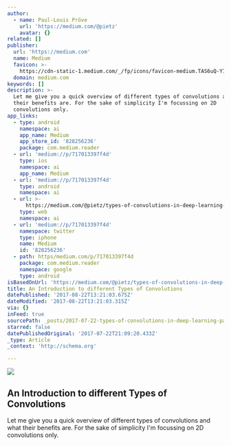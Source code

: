 ```yaml
---
author:
  - name: Paul-Louis Pröve
    url: 'https://medium.com/@pietz'
    avatar: {}
related: []
publisher:
  url: 'https://medium.com'
  name: Medium
  favicon: >-
    https://cdn-static-1.medium.com/_/fp/icons/favicon-medium.TAS6uQ-Y7kcKgi0xjcYHXw.ico
  domain: medium.com
keywords: []
description: >-
  Let me give you a quick overview of different types of convolutions and what
  their benefits are. For the sake of simplicity I'm focussing on 2D
  convolutions only.
app_links:
  - type: android
    namespace: ai
    app_name: Medium
    app_store_id: '828256236'
    package: com.medium.reader
  - url: 'medium://p/717013397f4d'
    type: ios
    namespace: ai
    app_name: Medium
  - url: 'medium://p/717013397f4d'
    type: android
    namespace: ai
  - url: >-
      https://medium.com/@pietz/types-of-convolutions-in-deep-learning-717013397f4d
    type: web
    namespace: ai
  - url: 'medium://p/717013397f4d'
    namespace: twitter
    type: iphone
    name: Medium
    id: '828256236'
  - path: https/medium.com/p/717013397f4d
    package: com.medium.reader
    namespace: google
    type: android
isBasedOnUrl: 'https://medium.com/@pietz/types-of-convolutions-in-deep-learning-717013397f4d'
title: An Introduction to different Types of Convolutions
datePublished: '2017-08-22T13:21:03.675Z'
dateModified: '2017-08-22T13:21:03.315Z'
via: {}
inFeed: true
sourcePath: _posts/2017-07-22-types-of-convolutions-in-deep-learning-paul-louis-prove-.md
starred: false
datePublishedOriginal: '2017-07-22T21:09:20.433Z'
_type: Article
_context: 'http://schema.org'

---
```

<article style=""><img src="https://imgflo.herokuapp.com/graph/2b2431f8e7ba7b0/038d1ae60d2ad79c7029fffd9f62123e/noop.gif?input=https%3A%2F%2Fcdn-images-1.medium.com%2Fmax%2F1200%2F1*1okwhewf5KCtIPaFib4XaA.gif" /><h1>An Introduction to different Types of Convolutions</h1><p>Let me give you a quick overview of different types of convolutions and what their benefits are. For the sake of simplicity I'm focussing on 2D convolutions only.</p></article>